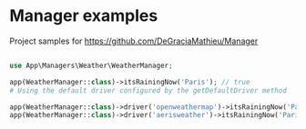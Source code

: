 # Manager examples

Project samples for https://github.com/DeGraciaMathieu/Manager

```php

use App\Managers\Weather\WeatherManager;

app(WeatherManager::class)->itsRainingNow('Paris'); // true
# Using the default driver configured by the getDefaultDriver method

app(WeatherManager::class)->driver('openweathermap')->itsRainingNow('Paris'); // true
app(WeatherManager::class)->driver('aerisweather')->itsRainingNow('Paris'); // true
```
